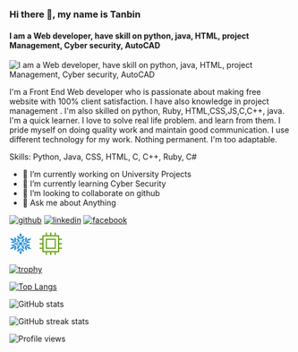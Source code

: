### Hi there 👋, my name is Tanbin
#### I am a Web developer, have skill on python, java, HTML, project Management, Cyber security, AutoCAD
![I am a Web developer, have skill on python, java, HTML, project Management, Cyber security, AutoCAD](https://scontent.fdac24-2.fna.fbcdn.net/v/t39.30808-6/346624881_536944811749267_2673966950443288268_n.png?_nc_cat=105&ccb=1-7&_nc_sid=e3f864&_nc_eui2=AeHmfeSLQfPoWfXcMRoqTlDGDn4foW5xbLAOfh-hbnFssCsTpQikmPbI-9dTOPWzlXk3U3thQFqG6-pTz0Wq94rq&_nc_ohc=WlpZ9NLdesgAX_kKHPs&_nc_ht=scontent.fdac24-2.fna&oh=00_AfCUXYGCP-YXP5tXkO6ezFZMiw3r1go6sDYGQIqHff24nQ&oe=64614327)

I'm a Front End Web developer who is passionate about making free website with 100% client satisfaction. I have also knowledge in project management . I'm also skilled on python, Ruby, HTML,CSS,JS,C,C++, java. I'm a quick learner. I love to solve real life problem. and learn from them. I pride myself on doing quality work and maintain good communication. I use different technology for my work. Nothing permanent. I'm too adaptable.

Skills: Python, Java, CSS, HTML, C, C++, Ruby, C#

- 🔭 I’m currently working on University Projects 
- 🌱 I’m currently learning Cyber Security 
- 👯 I’m looking to collaborate on github 
- 💬 Ask me about Anything 


[<img src='https://cdn.jsdelivr.net/npm/simple-icons@3.0.1/icons/github.svg' alt='github' height='40'>](https://github.com/Tanbin23)  [<img src='https://cdn.jsdelivr.net/npm/simple-icons@3.0.1/icons/linkedin.svg' alt='linkedin' height='40'>](https://www.linkedin.com/in/https://www.linkedin.com/in/tanbin-ahmed-a42a131b7//)  [<img src='https://cdn.jsdelivr.net/npm/simple-icons@3.0.1/icons/facebook.svg' alt='facebook' height='40'>](https://www.facebook.com/https://www.facebook.com/tanvin.ahmed.733/)  

<a href='https://archiveprogram.github.com/'><img src='https://raw.githubusercontent.com/acervenky/animated-github-badges/master/assets/acbadge.gif' width='40' height='40'></a> <a href='https://docs.github.com/en/developers'><img src='https://raw.githubusercontent.com/acervenky/animated-github-badges/master/assets/devbadge.gif' width='40' height='40'></a> 

[![trophy](https://github-profile-trophy.vercel.app/?username=Tanbin23)](https://github.com/ryo-ma/github-profile-trophy)

[![Top Langs](https://github-readme-stats.vercel.app/api/top-langs/?username=Tanbin23)](https://github.com/anuraghazra/github-readme-stats)

![GitHub stats](https://github-readme-stats.vercel.app/api?username=Tanbin23&show_icons=true)  

![GitHub streak stats](https://streak-stats.demolab.com/?user=Tanbin23)  

![Profile views](https://gpvc.arturio.dev/Tanbin23)  
